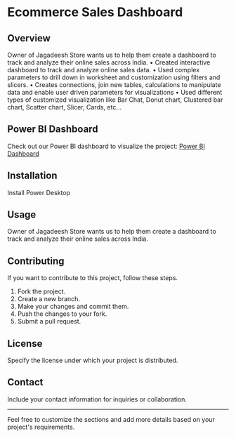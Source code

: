 # Ecommerce Sales Dashboard

## Overview

Owner of Jagadeesh Store wants us to help them create a dashboard to track and analyze their online sales across India.
• Created interactive dashboard to track and analyze online sales data.
• Used complex parameters to drill down in worksheet and customization using filters and slicers.
• Creates connections, join new tables, calculations to manipulate data and enable user driven parameters for visualizations
• Used different types of customized visualization like Bar Chat, Donut chart, Clustered bar chart, Scatter chart, Slicer, Cards, etc...

## Power BI Dashboard

Check out our Power BI dashboard to visualize the project:
[Power BI Dashboard](https://app.powerbi.com/view?r=eyJrIjoiMjVjODAwMzYtNTI5Mi00YzRkLWE4Y2ItZTg2OTJiY2M2OGM1IiwidCI6IjY5ZGJjNDU0LTgwZmEtNDgyZS1iODUxLTdjYTczOWFmYWVjYSJ9)

## Installation

Install Power Desktop 

## Usage

Owner of Jagadeesh Store wants us to help them create a dashboard to track and analyze their online sales across India.

## Contributing

If you want to contribute to this project, follow these steps.

1. Fork the project.
2. Create a new branch.
3. Make your changes and commit them.
4. Push the changes to your fork.
5. Submit a pull request.

## License

Specify the license under which your project is distributed.

## Contact

Include your contact information for inquiries or collaboration.

---

Feel free to customize the sections and add more details based on your project's requirements.
